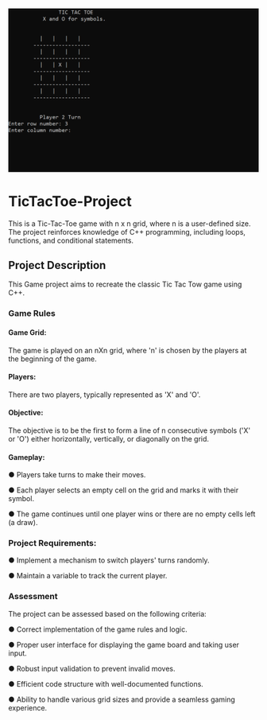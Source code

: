 ###

<p align="center">
  <img src="https://github.com/danyalalii/TicTacToe-Project/blob/main/Demo1.png" /> 
</p>


# TicTacToe-Project
This is a Tic-Tac-Toe game with n x n grid, where n is a user-defined size. The project reinforces knowledge of C++ programming, including loops, functions, and conditional statements.

## Project Description
This Game project aims to recreate the classic Tic Tac Tow game using C++. 
### Game Rules
#### Game Grid: 
The game is played on an nXn grid, where &#39;n&#39; is chosen by the players at the beginning of the
game.
#### Players:
There are two players, typically represented as &#39;X&#39; and &#39;O&#39;.
#### Objective:
The objective is to be the first to form a line of n consecutive symbols (&#39;X&#39; or &#39;O&#39;) either
horizontally, vertically, or diagonally on the grid.
#### Gameplay:
● Players take turns to make their moves.

● Each player selects an empty cell on the grid and marks it with their symbol.

● The game continues until one player wins or there are no empty cells left (a draw).
### Project Requirements:
● Implement a mechanism to switch players&#39; turns randomly.

● Maintain a variable to track the current player.

### Assessment
The project can be assessed based on the following criteria:

● Correct implementation of the game rules and logic.

● Proper user interface for displaying the game board and taking user input.

● Robust input validation to prevent invalid moves.

● Efficient code structure with well-documented functions.

● Ability to handle various grid sizes and provide a seamless gaming experience.
